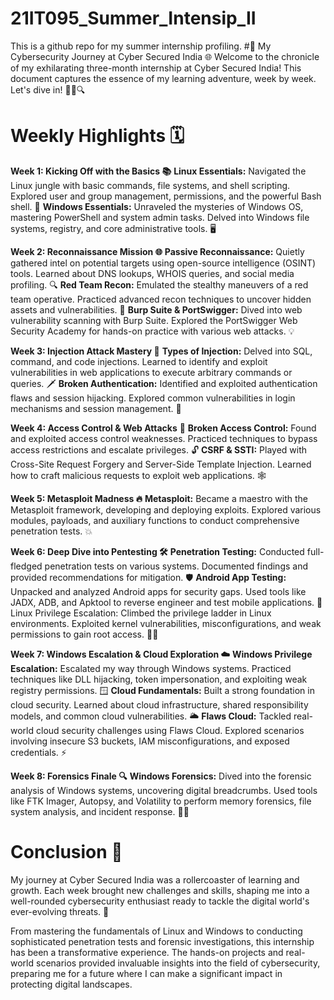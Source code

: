 # 21IT095_Summer_Intensip_II
This is a github repo for my summer internship profiling.
#🚀 My Cybersecurity Journey at Cyber Secured India 🌐
Welcome to the chronicle of my exhilarating three-month internship at Cyber Secured India! This document captures the essence of my learning adventure, week by week. Let's dive in! 🕵️‍♂️🔍

# Weekly Highlights 🗓️

**Week 1: Kicking Off with the Basics 📚**
**Linux Essentials:** Navigated the Linux jungle with basic commands, file systems, and shell scripting. Explored user and group management, permissions, and the powerful Bash shell. 🐧
**Windows Essentials:** Unraveled the mysteries of Windows OS, mastering PowerShell and system admin tasks. Delved into Windows file systems, registry, and core administrative tools. 🖥️

**Week 2: Reconnaissance Mission 🌐**
**Passive Reconnaissance:** Quietly gathered intel on potential targets using open-source intelligence (OSINT) tools. Learned about DNS lookups, WHOIS queries, and social media profiling. 🔍
**Red Team Recon:** Emulated the stealthy maneuvers of a red team operative. Practiced advanced recon techniques to uncover hidden assets and vulnerabilities. 🎯
**Burp Suite & PortSwigger:** Dived into web vulnerability scanning with Burp Suite. Explored the PortSwigger Web Security Academy for hands-on practice with various web attacks. 💡

**Week 3: Injection Attack Mastery 💉**
**Types of Injection:** Delved into SQL, command, and code injections. Learned to identify and exploit vulnerabilities in web applications to execute arbitrary commands or queries. 🗡️
**Broken Authentication:** Identified and exploited authentication flaws and session hijacking. Explored common vulnerabilities in login mechanisms and session management. 🔐

**Week 4: Access Control & Web Attacks** 🚪
**Broken Access Control:** Found and exploited access control weaknesses. Practiced techniques to bypass access restrictions and escalate privileges. 🔓
**CSRF & SSTI:** Played with Cross-Site Request Forgery and Server-Side Template Injection. Learned how to craft malicious requests to exploit web applications. 🕸️

**Week 5: Metasploit Madness 🔥**
**Metasploit:** Became a maestro with the Metasploit framework, developing and deploying exploits. Explored various modules, payloads, and auxiliary functions to conduct comprehensive penetration tests. 💥

**Week 6: Deep Dive into Pentesting 🛠️**
**Penetration Testing:** Conducted full-fledged penetration tests on various systems. Documented findings and provided recommendations for mitigation. 🛡️
**Android App Testing:** Unpacked and analyzed Android apps for security gaps. Used tools like JADX, ADB, and Apktool to reverse engineer and test mobile applications. 📱
Linux Privilege Escalation: Climbed the privilege ladder in Linux environments. Exploited kernel vulnerabilities, misconfigurations, and weak permissions to gain root access. 🧗‍♂️

**Week 7: Windows Escalation & Cloud Exploration ☁️**
**Windows Privilege Escalation:** Escalated my way through Windows systems. Practiced techniques like DLL hijacking, token impersonation, and exploiting weak registry permissions. 🪟
**Cloud Fundamentals:** Built a strong foundation in cloud security. Learned about cloud infrastructure, shared responsibility models, and common cloud vulnerabilities. 🌥️
**Flaws Cloud:** Tackled real-world cloud security challenges using Flaws Cloud. Explored scenarios involving insecure S3 buckets, IAM misconfigurations, and exposed credentials. ⚡

**Week 8: Forensics Finale 🔍**
**Windows Forensics:** Dived into the forensic analysis of Windows systems, uncovering digital breadcrumbs. Used tools like FTK Imager, Autopsy, and Volatility to perform memory forensics, file system analysis, and incident response. 🕵️‍♀️

# Conclusion 🚀
My journey at Cyber Secured India was a rollercoaster of learning and growth. Each week brought new challenges and skills, shaping me into a well-rounded cybersecurity enthusiast ready to tackle the digital world's ever-evolving threats. 🌟

From mastering the fundamentals of Linux and Windows to conducting sophisticated penetration tests and forensic investigations, this internship has been a transformative experience. The hands-on projects and real-world scenarios provided invaluable insights into the field of cybersecurity, preparing me for a future where I can make a significant impact in protecting digital landscapes.
